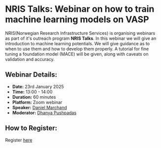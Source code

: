 # NRIS Talks: Webinar on  how to train machine learning models on VASP

NRIS(Norwegian Research Infrastructure Services) is organising  webinars as part of it's outreach program **NRIS Talks**.
In this webinar we will give an introduction to machine learning potentials. We will give guidance as to when to use them and how to develop them properly. A tutorial for fine tuning a foundation model (MACE) will be given, along with caveats on validation and accuracy. 

## Webinar Details:

- **Date:** 23rd January 2025
- **Time:** 13:00 - 14:00
- **Duration:** 60 minutes
- **Platform:** Zoom webinar
- **Speaker:** [Daniel Marchand](https://www.sintef.no/alle-ansatte/ansatt/daniel.marchand/)
- **Moderator:** [Dhanya Pushpadas](https://www.uib.no/en/persons/Dhanya.Pushpadas)


## How to Register:
Register [here](https://uib.zoom.us/webinar/register/WN_1a2cQ0hnRJC6IxUQ_cy09g#/registration)
